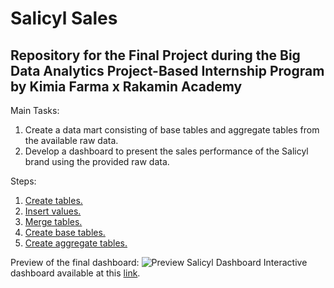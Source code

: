 # Salicyl Sales
Repository for the Final Project during the Big Data Analytics Project-Based Internship Program by Kimia Farma x Rakamin Academy
-------------------------------------------------------------------------------------------------------------------

Main Tasks:
1. Create a data mart consisting of base tables and aggregate tables from the available raw data.
2. Develop a dashboard to present the sales performance of the Salicyl brand using the provided raw data.

Steps:
1. [Create tables.](./CREATE%20TABLE.sql)
2. [Insert values.](./INSERT%20VALUES.sql)
3. [Merge tables.](./Merge%20Table.sql)
4. [Create base tables.](./base_table.sql)
5. [Create aggregate tables.](./aggregate_table.sql)

Preview of the final dashboard:
![Preview Salicyl Dashboard](https://github.com/ka-rouf/Salicyl_Sales/assets/145698290/227560c7-8a69-432a-a16e-ddf125a1e9e8)
Interactive dashboard available at this [link](https://lookerstudio.google.com/reporting/65b2f5aa-d445-4dc0-b574-6873c5a06829/page/ftRmD).
